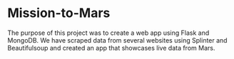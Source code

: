 # Mission-to-Mars
The purpose of this project was to create a web app using Flask and MongoDB. We have scraped data from several websites using Splinter and Beautifulsoup and created an app that showcases live data from Mars. 